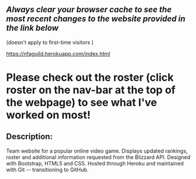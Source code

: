 
## *Always clear your browser cache to see the most recent changes to the website provided in the link below* 
(doesn't apply to first-time visitors )

https://nfaguild.herokuapp.com/index.html

# __Please check out the roster (click roster on the nav-bar at the top of the webpage) to see what I've worked on most!__

## Description:
  Team website for a popular online video game. 
  Displays updated rankings, roster and additional information requested from the Blizzard API. 
  Designed with Bootstrap, HTML5 and CSS. 
  Hosted through Heroku and maintained with Git -- transitioning to GitHub.
  
  
